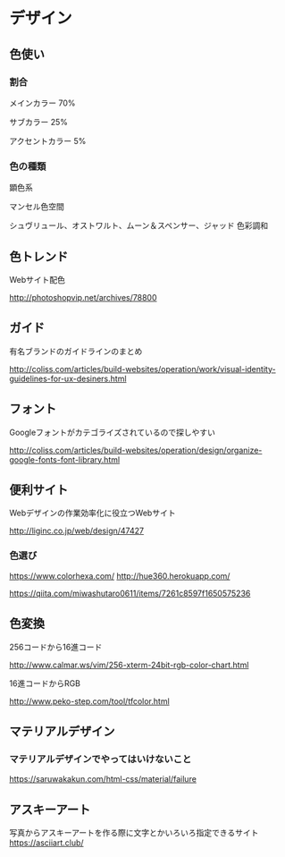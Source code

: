 # デザイン

## 色使い

### 割合

メインカラー 70%

サブカラー 25%

アクセントカラー 5%


### 色の種類

顕色系

マンセル色空間

シュヴリュール、オストワルト、ムーン＆スペンサー、ジャッド 色彩調和


## 色トレンド

Webサイト配色

http://photoshopvip.net/archives/78800


## ガイド

有名ブランドのガイドラインのまとめ

http://coliss.com/articles/build-websites/operation/work/visual-identity-guidelines-for-ux-desiners.html


## フォント

Googleフォントがカテゴライズされているので探しやすい

http://coliss.com/articles/build-websites/operation/design/organize-google-fonts-font-library.html


## 便利サイト

Webデザインの作業効率化に役立つWebサイト

http://liginc.co.jp/web/design/47427

### 色選び

https://www.colorhexa.com/
http://hue360.herokuapp.com/


https://qiita.com/miwashutaro0611/items/7261c8597f1650575236

## 色変換

256コードから16進コード

http://www.calmar.ws/vim/256-xterm-24bit-rgb-color-chart.html


16進コードからRGB

http://www.peko-step.com/tool/tfcolor.html


## マテリアルデザイン

### マテリアルデザインでやってはいけないこと

https://saruwakakun.com/html-css/material/failure

## アスキーアート

写真からアスキーアートを作る際に文字とかいろいろ指定できるサイト
https://asciiart.club/

